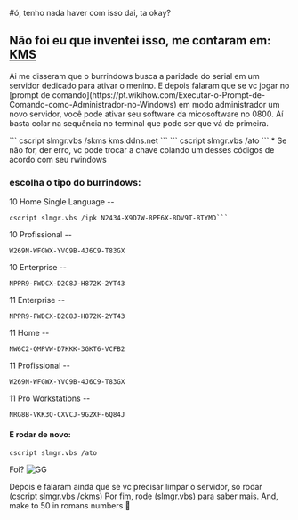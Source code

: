 #ó, tenho nada haver com isso dai, ta okay?

## Não foi eu que inventei isso, me contaram em: [KMS](https://gist.github.com/mokoshalb/b87326bbb62805e94da72f8d0f73f563) 
<p>
Ai me disseram que o burrindows busca a paridade do serial em um servidor dedicado para ativar o menino.
E depois falaram que se vc jogar no [prompt de comando](https://pt.wikihow.com/Executar-o-Prompt-de-Comando-como-Administrador-no-Windows) em modo administrador um novo servidor, você pode ativar seu software da micosoftware no 0800.
Aí basta colar na sequência no terminal que pode ser que vá de primeira.
</p>
```
cscript slmgr.vbs /skms kms.ddns.net
```
```
cscript slmgr.vbs /ato
```
* Se não for, der erro, vc pode trocar a chave colando um desses códigos de acordo com seu rwindows

### escolha o tipo do burrindows: 

10 Home Single Language -- 
```
cscript slmgr.vbs /ipk N2434-X9D7W-8PF6X-8DV9T-8TYMD```
```
10 Profissional -- 
```
W269N-WFGWX-YVC9B-4J6C9-T83GX
``` 
10 Enterprise -- 
```
NPPR9-FWDCX-D2C8J-H872K-2YT43
```
11 Enterprise -- 
```
NPPR9-FWDCX-D2C8J-H872K-2YT43
```
11 Home --
```
NW6C2-QMPVW-D7KKK-3GKT6-VCFB2
```
11 Profissional -- 
```
W269N-WFGWX-YVC9B-4J6C9-T83GX
```
11 Pro Workstations --	
```
NRG8B-VKK3Q-CXVCJ-9G2XF-6Q84J
```

#### E rodar de novo:
```
cscript slmgr.vbs /ato
```

Foi? ![GG](https://media.tenor.com/O7I6jP528WoAAAAi/potato-kawaii-potato.gif)
<p>
  Depois e falaram ainda que se vc precisar limpar o servidor, só rodar (cscript slmgr.vbs /ckms)
  Por fim, rode (slmgr.vbs) para saber mais.
  And, make to 50 in romans numbers 🤣
</p>
